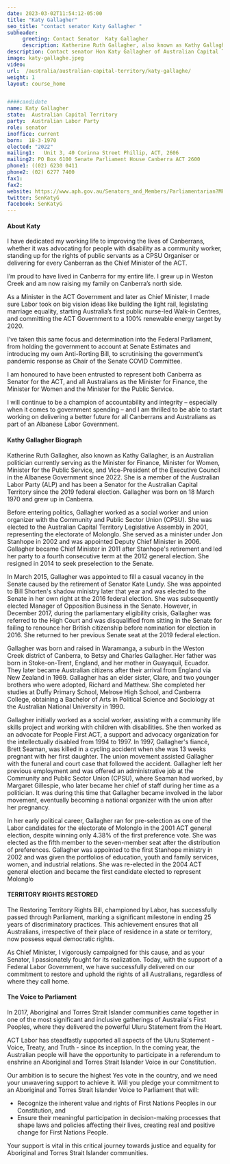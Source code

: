 ```yaml
---
date: 2023-03-02T11:54:12-05:00
title: "Katy Gallagher"
seo_title: "contact senator Katy Gallagher "
subheader:
     greeting: Contact Senator  Katy Gallagher
     description: Katherine Ruth Gallagher, also known as Kathy Gallagher, is an Australian politician currently serving as the Minister for Finance, Minister for Women, Minister for the Public Service, and Vice-President of the Executive Council in the Albanese Government since 2022.
description: Contact senator Hon Katy Gallagher of Australian Capital Territory. Contact information for Hon Katy Gallagher includes email address, phone number, and mailing address.
image: katy-gallaghe.jpeg
video:
url:  /australia/australian-capital-territory/katy-gallaghe/
weight: 1
layout: course_home


####candidate
name: Katy Gallagher
state:	Australian Capital Territory
party:	Australian Labor Party
role: senator
inoffice: current
born:  18-3-1970
elected: "2022"
mailing1:	Unit 3, 40 Corinna Street Phillip, ACT, 2606
mailing2: PO Box 6100 Senate Parliament House Canberra ACT 2600
phone1:	((02) 6230 0411
phone2: (02) 6277 7400
fax1:
fax2:
website: https://www.aph.gov.au/Senators_and_Members/Parliamentarian?MPID=ING
twitter: SenKatyG
facebook: SenKatyG
---
```


#### About Katy

I have dedicated my working life to improving the lives of Canberrans, whether it was advocating for people with disability as a community worker, standing up for the rights of public servants as a CPSU Organiser or delivering for every Canberran as the Chief Minister of the ACT.

I’m proud to have lived in Canberra for my entire life. I grew up in Weston Creek and am now raising my family on Canberra’s north side.

As a Minister in the ACT Government and later as Chief Minister, I made sure Labor took on big vision ideas like building the light rail, legislating marriage equality, starting Australia’s first public nurse-led Walk-in Centres, and committing the ACT Government to a 100% renewable energy target by 2020.

I’ve taken this same focus and determination into the Federal Parliament, from holding the government to account at Senate Estimates and introducing my own Anti-Rorting Bill, to scrutinising the government’s pandemic response as Chair of the Senate COVID Committee.

I am honoured to have been entrusted to represent both Canberra as Senator for the ACT, and all Australians as the Minister for Finance, the Minister for Women and the Minister for the Public Service.

I will continue to be a champion of accountability and integrity – especially when it comes to government spending – and I am thrilled to be able to start working on delivering a better future for all Canberrans and Australians as part of an Albanese Labor Government. 

####  Kathy Gallagher Biograph

Katherine Ruth Gallagher, also known as Kathy Gallagher, is an Australian politician currently serving as the Minister for Finance, Minister for Women, Minister for the Public Service, and Vice-President of the Executive Council in the Albanese Government since 2022. She is a member of the Australian Labor Party (ALP) and has been a Senator for the Australian Capital Territory since the 2019 federal election. Gallagher was born on 18 March 1970 and grew up in Canberra.

Before entering politics, Gallagher worked as a social worker and union organizer with the Community and Public Sector Union (CPSU). She was elected to the Australian Capital Territory Legislative Assembly in 2001, representing the electorate of Molonglo. She served as a minister under Jon Stanhope in 2002 and was appointed Deputy Chief Minister in 2006. Gallagher became Chief Minister in 2011 after Stanhope's retirement and led her party to a fourth consecutive term at the 2012 general election. She resigned in 2014 to seek preselection to the Senate.

In March 2015, Gallagher was appointed to fill a casual vacancy in the Senate caused by the retirement of Senator Kate Lundy. She was appointed to Bill Shorten's shadow ministry later that year and was elected to the Senate in her own right at the 2016 federal election. She was subsequently elected Manager of Opposition Business in the Senate. However, in December 2017, during the parliamentary eligibility crisis, Gallagher was referred to the High Court and was disqualified from sitting in the Senate for failing to renounce her British citizenship before nomination for election in 2016. She returned to her previous Senate seat at the 2019 federal election.

Gallagher was born and raised in Waramanga, a suburb in the Weston Creek district of Canberra, to Betsy and Charles Gallagher. Her father was born in Stoke-on-Trent, England, and her mother in Guayaquil, Ecuador. They later became Australian citizens after their arrival from England via New Zealand in 1969. Gallagher has an elder sister, Clare, and two younger brothers who were adopted, Richard and Matthew. She completed her studies at Duffy Primary School, Melrose High School, and Canberra College, obtaining a Bachelor of Arts in Political Science and Sociology at the Australian National University in 1990.

Gallagher initially worked as a social worker, assisting with a community life skills project and working with children with disabilities. She then worked as an advocate for People First ACT, a support and advocacy organization for the intellectually disabled from 1994 to 1997. In 1997, Gallagher's fiancé, Brett Seaman, was killed in a cycling accident when she was 13 weeks pregnant with her first daughter. The union movement assisted Gallagher with the funeral and court case that followed the accident. Gallagher left her previous employment and was offered an administrative job at the Community and Public Sector Union (CPSU), where Seaman had worked, by Margaret Gillespie, who later became her chief of staff during her time as a politician. It was during this time that Gallagher became involved in the labor movement, eventually becoming a national organizer with the union after her pregnancy.

In her early political career, Gallagher ran for pre-selection as one of the Labor candidates for the electorate of Molonglo in the 2001 ACT general election, despite winning only 4.38% of the first preference vote. She was elected as the fifth member to the seven-member seat after the distribution of preferences. Gallagher was appointed to the first Stanhope ministry in 2002 and was given the portfolios of education, youth and family services, women, and industrial relations. She was re-elected in the 2004 ACT general election and became the first candidate elected to represent Molonglo

#### TERRITORY RIGHTS RESTORED

The Restoring Territory Rights Bill, championed by Labor, has successfully passed through Parliament, marking a significant milestone in ending 25 years of discriminatory practices. This achievement ensures that all Australians, irrespective of their place of residence in a state or territory, now possess equal democratic rights.

As Chief Minister, I vigorously campaigned for this cause, and as your Senator, I passionately fought for its realization. Today, with the support of a Federal Labor Government, we have successfully delivered on our commitment to restore and uphold the rights of all Australians, regardless of where they call home.

#### The Voice to Parliament

In 2017, Aboriginal and Torres Strait Islander communities came together in one of the most significant and inclusive gatherings of Australia's First Peoples, where they delivered the powerful Uluru Statement from the Heart.

ACT Labor has steadfastly supported all aspects of the Uluru Statement - Voice, Treaty, and Truth - since its inception. In the coming year, the Australian people will have the opportunity to participate in a referendum to enshrine an Aboriginal and Torres Strait Islander Voice in our Constitution.

Our ambition is to secure the highest Yes vote in the country, and we need your unwavering support to achieve it. Will you pledge your commitment to an Aboriginal and Torres Strait Islander Voice to Parliament that will:

- Recognize the inherent value and rights of First Nations Peoples in our Constitution, and
- Ensure their meaningful participation in decision-making processes that shape laws and policies affecting their lives, creating real and positive change for First Nations People.

Your support is vital in this critical journey towards justice and equality for Aboriginal and Torres Strait Islander communities.